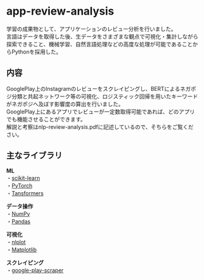 # app-review-analysis
学習の成果物として、アプリケーションのレビュー分析を行いました。  
言語はデータを取得した後、生データをさまざまな観点で可視化・集計しながら探索できること、機械学習、自然言語処理などの高度な処理が可能であることからPythonを採用した。 
## 内容
GooglePlay上のInstagramのレビューをスクレイピングし、BERTによるネガポジ分類と共起ネットワーク等の可視化、ロジスティック回帰を用いたキーワードがネガポジへ及ぼす影響度の算出を行いました。  
GooglePlay上にあるアプリでレビューが一定数取得可能であれば、どのアプリでも機能させることができます。  
解説と考察はnlp-review-analysis.pdfに記述しているので、そちらをご覧ください。
## 主なライブラリ
__ML__  
・[scikit-learn](https://scikit-learn.org/ "scikit-learn")  
・[PyTorch](https://pytorch.org/ "PyTorch")  
・[Tansformers](https://huggingface.co/docs/transformers/index "Transfomers")  

__データ操作__  
・[NumPy](https://numpy.org/ja/ "NumPy")  
・[Pandas](https://pandas.pydata.org/ "Pandas")  

__可視化__  
・[nlplot](https://github.com/takapy0210/nlplot "nlplot")  
・[Matplotlib](https://matplotlib.org/ "Matplotlib")  

__スクレイピング__  
・[google-play-scraper](https://github.com/facundoolano/google-play-scraper "google-play-scraper")  
